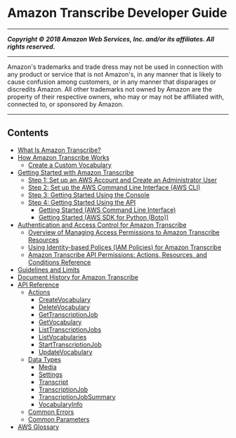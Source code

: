 # Amazon Transcribe Developer Guide

-----
*****Copyright &copy; 2018 Amazon Web Services, Inc. and/or its affiliates. All rights reserved.*****

-----
Amazon's trademarks and trade dress may not be used in 
     connection with any product or service that is not Amazon's, 
     in any manner that is likely to cause confusion among customers, 
     or in any manner that disparages or discredits Amazon. All other 
     trademarks not owned by Amazon are the property of their respective
     owners, who may or may not be affiliated with, connected to, or 
     sponsored by Amazon.

-----
## Contents
+ [What Is Amazon Transcribe?](what-is-transcribe.md)
+ [How Amazon Transcribe Works](how-it-works.md)
   + [Create a Custom Vocabulary](custom-vocabulary-files.md)
+ [Getting Started with Amazon Transcribe](getting-started.md)
   + [Step 1: Set up an AWS Account and Create an Administrator User](setting-up-asc.md)
   + [Step 2: Set up the AWS Command Line Interface (AWS CLI)](setup-asc-awscli.md)
   + [Step 3: Getting Started Using the Console](getting-started-asc-console.md)
   + [Step 4: Getting Started Using the API](getting-started-asc-api.md)
      + [Getting Started (AWS Command Line Interface)](getting-started-cli.md)
      + [Getting Started (AWS SDK for Python (Boto))](getting-started-python.md)
+ [Authentication and Access Control for Amazon Transcribe](auth-and-access-control.md)
   + [Overview of Managing Access Permissions to Amazon Transcribe Resources](access-control-overview.md)
   + [Using Identity-based Polices (IAM Policies) for Amazon Transcribe](access-control-managing-permissions.md)
   + [Amazon Transcribe API Permissions: Actions, Resources, and Conditions Reference](asc-api-permissions-ref.md)
+ [Guidelines and Limits](limits-guidelines.md)
+ [Document History for Amazon Transcribe](doc-history.md)
+ [API Reference](API_Reference.md)
   + [Actions](API_Operations.md)
      + [CreateVocabulary](API_CreateVocabulary.md)
      + [DeleteVocabulary](API_DeleteVocabulary.md)
      + [GetTranscriptionJob](API_GetTranscriptionJob.md)
      + [GetVocabulary](API_GetVocabulary.md)
      + [ListTranscriptionJobs](API_ListTranscriptionJobs.md)
      + [ListVocabularies](API_ListVocabularies.md)
      + [StartTranscriptionJob](API_StartTranscriptionJob.md)
      + [UpdateVocabulary](API_UpdateVocabulary.md)
   + [Data Types](API_Types.md)
      + [Media](API_Media.md)
      + [Settings](API_Settings.md)
      + [Transcript](API_Transcript.md)
      + [TranscriptionJob](API_TranscriptionJob.md)
      + [TranscriptionJobSummary](API_TranscriptionJobSummary.md)
      + [VocabularyInfo](API_VocabularyInfo.md)
   + [Common Errors](CommonErrors.md)
   + [Common Parameters](CommonParameters.md)
+ [AWS Glossary](glossary.md)